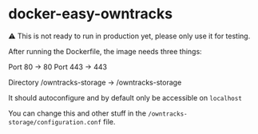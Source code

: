 # docker-easy-owntracks

:warning: This is not ready to run in production yet, please only use it for testing.

After running the Dockerfile, the image needs three things:

Port 80 -> 80
Port 443 -> 443

Directory /owntracks-storage -> /owntracks-storage

It should autoconfigure and by default only be accessible on `localhost`

You can change this and other stuff in the `/owntracks-storage/configuration.conf` file.